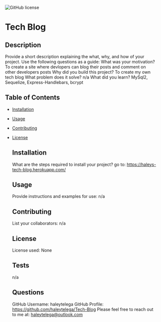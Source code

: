 
  ![GitHub license](https://img.shields.io/badge/license-None-blue.svg)
  # Tech Blog

  ## Description
  Provide a short description explaining the what, why, and how of your project. Use the following questions as a guide:
  What was your motivation? To create a site where devlopers can blog their posts and comment on other developers posts
  Why did you build this project? To create my own tech blog
  What problem does it solve? n/a
  What did you learn? MySql2, Sequelize, Express-Handlebars, bcrypt

  ## Table of Contents
- [Installation](#installation)
- [Usage](#usage)
- [Contributing](#contributing)
- [License](#license)

  ## Installation
  What are the steps required to install your project? go to: https://haleys-tech-blog.herokuapp.com/

  ## Usage
  Provide instructions and examples for use: n/a

  ## Contributing
  List your collaborators: n/a

  
  ## License
  License used: None 
     

  ## Tests
  n/a

  ## Questions
  GitHub Username: haleytelega
  GitHub Profile: https://github.com/haleytelega/Tech-Blog
  Please feel free to reach out to me at: haleytelega@outlook.com


